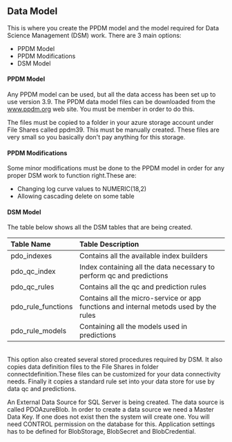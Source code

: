 ﻿## Data Model
This is where you create the PPDM model and the model required for Data Science Management (DSM) work. There are 3 main options:

* PPDM Model
* PPDM Modifications
* DSM Model

#### PPDM Model
Any PPDM model can be used, but all the data access has been set up to use version 3.9. The PPDM data model files can be 
downloaded from the www.ppdm.org web site. You must be member in order to do this. 

The files must be copied to a folder in your azure storage account under File Shares called ppdm39. This must be manually created.
These files are very small so you basically don't pay anything for this storage. 

#### PPDM Modifications
Some minor modifications must be done to the PPDM model in order for any proper DSM work to function right.These are:

* Changing log curve values to NUMERIC(18,2)
* Allowing cascading delete on some table

#### DSM Model
The table below shows all the DSM tables that are being created.

| Table Name         | Table Description                         |
| :----------------- | :---------------------------------------- |
| pdo_indexes        | Contains all the available index builders |
| pdo_qc_index       | Index containing all the data necessary to perform qc and predictions |
| pdo_qc_rules       | Contains all the qc and prediction rules  |
| pdo_rule_functions | Contains all the micro-service or app functions and internal metods used by the rules |
| pdo_rule_models    | Containing all the models used in predictions |

\
This option also created several stored procedures required by DSM. It also copies data definition files to the File Shares 
in folder connectdefinition.These files can be customized for your data connectivity needs. Finally it copies a standard rule set
into your data store for use by data qc and predictions.

An External Data Source for SQL Server is being created. The data source is called PDOAzureBlob. In order to create a data source
we need a Master Data Key. If one does not exist then the system will create one. You will need CONTROL permission on the database
for this. Application settings has to be defined for BlobStorage, BlobSecret and BlobCredential.

